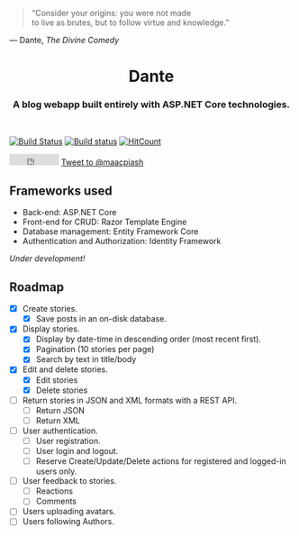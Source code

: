 > “Consider your origins: you were not made<br>to live as brutes, but to follow virtue and knowledge.”

— Dante, *The Divine Comedy*

<h1 align="center">Dante</h1>
<h3 align="center">A blog webapp built entirely with ASP.NET Core technologies.</h3>
<br>

[![Build Status](https://travis-ci.org/maacpiash/Dante.svg?branch=master)](https://travis-ci.org/maacpiash/Dante)
[![Build status](https://ci.appveyor.com/api/projects/status/a77ttt1754stb2rh/branch/master?svg=true)](https://ci.appveyor.com/project/maacpiash/dante/branch/master)
[![HitCount](http://hits.dwyl.io/maacpiash/Dante.svg)](http://hits.dwyl.io/maacpiash/Dante)
<iframe src="https://www.facebook.com/plugins/share_button.php?href=https%3A%2F%2Fgithub.com%2Fmaacpiash%2FDante%2F&layout=button_count&size=small&mobile_iframe=true&width=88&height=20&appId" width="88" height="20" style="border:none;overflow:hidden" scrolling="no" frameborder="0" allowTransparency="true" allow="encrypted-media"></iframe>
<a href="https://twitter.com/intent/tweet?screen_name=maacpiash&ref_src=twsrc%5Etfw" class="twitter-mention-button" data-show-count="false">Tweet to @maacpiash</a><script async src="https://platform.twitter.com/widgets.js" charset="utf-8"></script>

## Frameworks used

- Back-end: ASP.NET Core
- Front-end for CRUD: Razor Template Engine
- Database management: Entity Framework Core
- Authentication and Authorization: Identity Framework

*Under development!*

## Roadmap

- [x] Create stories.
    - [x] Save posts in an on-disk database.
- [x] Display stories.
    - [x] Display by date-time in descending order (most recent first).
    - [x] Pagination (10 stories per page)
    - [x] Search by text in title/body
- [x] Edit and delete stories.
    - [x] Edit stories
    - [x] Delete stories
- [ ] Return stories in JSON and XML formats with a REST API.
    - [ ] Return JSON
    - [ ] Return XML
- [ ] User authentication.
    - [ ] User registration.
    - [ ] User login and logout.
    - [ ] Reserve Create/Update/Delete actions for registered and logged-in users only.
- [ ] User feedback to stories.
    - [ ] Reactions
    - [ ] Comments
- [ ] Users uploading avatars.
- [ ] Users following Authors.
